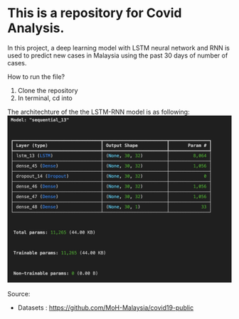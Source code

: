 # This is a repository for Covid Analysis. #

In this project, a deep learning model with LSTM neural network and RNN is used to predict new
cases in Malaysia using the past 30 days of number of cases.

How to run the file?

1. Clone the repository
2. In terminal, cd into

The architechture of the the LSTM-RNN model is as following:
![alt text](https://github.com/sofeanoh/covid_analysis/blob/main/architecture.png?raw=true)

Source:
- Datasets : https://github.com/MoH-Malaysia/covid19-public
